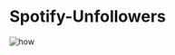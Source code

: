 # Spotify-Unfollowers

![how](https://github.com/mehmetguduk/Spotify-Unfollowers/blob/main/how.gif?raw=true)
